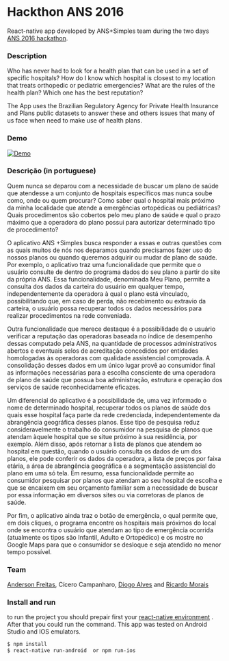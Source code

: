 # Hackthon ANS 2016
React-native app developed by ANS+Simples team during the two days [ANS 2016 hackathon](http://bit.ly/2wZGNaa).

### Description
Who has never had to look for a health plan that can be used in a set of specific hospitals? How do I know which hospital is closest to my location that treats orthopedic or pediatric emergencies? What are the rules of the health plan? Which one has the best reputation?

The App uses the Brazilian Regulatory Agency for Private Health Insurance and Plans public datasets to answer these and others issues that many of us face when need to make use of health plans.

### Demo
[![Demo](https://img.youtube.com/vi/T2NnHdhcM9A/0.jpg)](https://youtu.be/T2NnHdhcM9A)


### Descrição (in portuguese)
Quem nunca se deparou com a necessidade de buscar um plano de saúde que atendesse a um conjunto de hospitais específicos mas nunca soube como, onde ou quem procurar? Como saber qual o hospital mais próximo da minha localidade que atende a emergências ortopédicas ou pediátricas? Quais procedimentos são cobertos pelo meu plano de saúde e qual o prazo máximo que a operadora do plano possui para autorizar determinado tipo de procedimento?

O aplicativo ANS +Simples busca responder a essas e outras questões com as quais muitos de nós nos deparamos quando precisamos fazer uso do nossos planos ou quando queremos adquirir ou mudar de plano de saúde. Por exemplo, o aplicativo traz uma funcionalidade que permite que o usuário consulte de dentro do programa dados do seu plano a partir do site da própria ANS. Essa funcionalidade, denominada Meu Plano, permite a consulta dos dados da carteira do usuário em qualquer tempo, independentemente da operadora à qual o plano está vinculado, possibilitando que, em caso de perda, não recebimento ou extravio da carteira, o usuário possa recuperar todos os dados necessários para realizar procedimentos na rede conveniada.

Outra funcionalidade que merece destaque é a possibilidade de o usuário verificar a reputação das operadoras baseada no índice de desempenho dessas computado pela ANS, na quantidade de  processos administrativos abertos e eventuais selos de acreditação concedidos por entidades homologadas às operadoras com qualidade assistencial comprovada. A consolidação desses dados em um único lugar provê ao consumidor final as informações necessárias para a escolha consciente de uma operadora de plano de saúde que possua boa administração, estrutura e operação dos serviços de saúde reconhecidamente eficazes.

Um diferencial do aplicativo é a possibilidade de, uma vez informado o nome de determinado hospital, recuperar todos os planos de saúde dos quais esse hospital faça parte da rede credenciada, independentemente da abrangência geográfica desses planos. Esse tipo de pesquisa reduz consideravelmente o trabalho do consumidor na pesquisa de planos que atendam àquele hospital que se situe próximo à sua residência, por exemplo. Além disso, após retornar a lista de planos que atendem ao hospital em questão, quando o usuário consulta os dados de um dos planos, ele pode conferir os dados da operadora, a lista de preços por faixa etária, a área de abrangência geográfica e a segmentação assistencial do plano em uma só tela. Em resumo, essa funcionalidade permite ao consumidor pesquisar por planos que atendam ao seu hospital de escolha e que se encaixem em seu orçamento familiar sem a necessidade de buscar por essa informação em diversos sites ou via corretoras de planos de saúde.

Por fim, o aplicativo ainda traz o botão de emergência, o qual permite que, em dois cliques, o programa encontre os hospitais mais próximos do local onde se encontra o usuário que atendam ao tipo de emergência ocorrida (atualmente os tipos são Infantil, Adulto e Ortopédico) e os mostre no Google Maps para que o consumidor se desloque e seja atendido no menor tempo possível.

### Team
[Anderson Freitas](https://github.com/alsfreitas), Cícero Campanharo, [Diogo Alves](https://github.com/diogoalves) and [Ricardo Morais](https://github.com/ricardo-aspira)

### Install and run
to run the project you should prepair first your [react-native environment](https://facebook.github.io/react-native/docs/getting-started.html) . After that you could run the command. This app was tested on Android Studio and IOS emulators.

```sh
$ npm install 
$ react-native run-android  or npm run-ios
```

